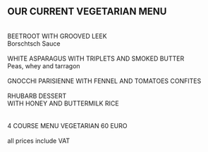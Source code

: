 ## OUR CURRENT VEGETARIAN MENU
<br>
BEETROOT WITH GROOVED LEEK<br>
Borschtsch Sauce<br>
<br>
WHITE ASPARAGUS WITH TRIPLETS AND SMOKED BUTTER<br>
Peas, whey and tarragon<br>
<br>
GNOCCHI PARISIENNE WITH FENNEL AND TOMATOES CONFITES<br>	
<br>
RHUBARB DESSERT <br>
WITH HONEY AND BUTTERMILK RICE<br>
<br>
<br>
4 COURSE MENU VEGETARIAN 60 EURO
<br>
<br>
all prices include VAT
